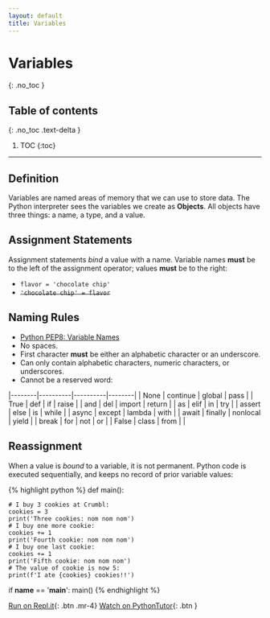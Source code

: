 ```yaml
---
layout: default
title: Variables
---
```

# Variables
{: .no_toc }
## Table of contents
{: .no_toc .text-delta }

1. TOC
{:toc}

---

## Definition
Variables are named areas of memory that we can use to store data. The Python interpreter sees the variables we create as **Objects**. All objects have three things: a name, a type, and a value.


## Assignment Statements
Assignment statements *bind* a value with a name. Variable names **must** be to the left of the assignment operator; values **must** be to the right:
- ```flavor = 'chocolate chip'```
- ~~```'chocolate chip' = flavor```~~

## Naming Rules
- [Python PEP8: Variable Names](https://www.python.org/dev/peps/pep-0008/#function-and-variable-names)
- No spaces.
- First character **must** be either an alphabetic character or an underscore.
- Can only contain alphabetic characters, numeric characters, or underscores.
- Cannot be a reserved word:

|--------|----------|----------|--------|
| None   | continue | global   | pass   |
| True   | def      | if       | raise  |
| and    | del      | import   | return |
| as     | elif     | in       | try    |
| assert | else     | is       | while  |
| async  | except   | lambda   | with   |
| await  | finally  | nonlocal | yield  |
| break  | for      | not      | or     |
| False  | class    | from     |        |

## Reassignment
When a value is *bound* to a variable, it is not permanent. Python code is executed sequentially, and keeps no record of prior variable values:

{% highlight python %}
def main():

    # I buy 3 cookies at Crumbl:
    cookies = 3
    print('Three cookies: nom nom nom')
    # I buy one more cookie:
    cookies += 1
    print('Fourth cookie: nom nom nom')
    # I buy one last cookie:
    cookies += 1
    print('Fifth cookie: nom nom nom')
    # The value of cookie is now 5:
    print(f'I ate {cookies} cookies!!')

if __name__ == '__main__':
    main()
{% endhighlight %}

[Run on Repl.it](https://repl.it/@bianca_ruiz/variables#main.py){: .btn .mr-4}
[Watch on PythonTutor](http://www.pythontutor.com/visualize.html#code=def%20main%28%29%3A%0A%0A%20%20%20%20%23%20I%20buy%203%20cookies%20at%20Crumbl%3A%0A%20%20%20%20cookies%20%3D%203%0A%20%20%20%20print%28'Three%20cookies%3A%20nom%20nom%20nom'%29%0A%20%20%20%20%23%20I%20buy%20one%20more%20cookie%3A%0A%20%20%20%20cookies%20%2B%3D%201%0A%20%20%20%20print%28'Fourth%20cookie%3A%20nom%20nom%20nom'%29%0A%20%20%20%20%23%20I%20buy%20one%20last%20cookie%3A%0A%20%20%20%20cookies%20%2B%3D%201%0A%20%20%20%20print%28'Fifth%20cookie%3A%20nom%20nom%20nom'%29%0A%20%20%20%20%23%20The%20value%20of%20cookie%20is%20now%205%3A%0A%20%20%20%20print%28f'I%20ate%20%7Bcookies%7D%20cookies!!'%29%0A%0Aif%20__name__%20%3D%3D%20'__main__'%3A%0A%20%20%20%20main%28%29&cumulative=false&curInstr=0&heapPrimitives=nevernest&mode=display&origin=opt-frontend.js&py=3&rawInputLstJSON=%5B%5D&textReferences=false){: .btn }
